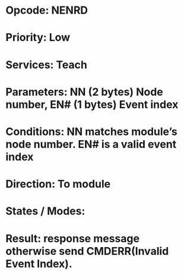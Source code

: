 # Opcode: NENRD
# Priority: Low
# Services: Teach
# Parameters: NN (2 bytes) Node number, EN# (1 bytes) Event index
# Conditions: NN matches module’s node number. EN# is a valid event index
# Direction: To module
# States / Modes: 
# Result: response message otherwise send CMDERR(Invalid Event Index).